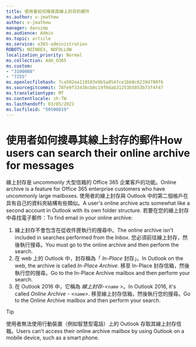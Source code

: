 ```yaml
---
title: 使用者如何搜尋其線上封存的郵件
ms.author: v-jmathew
author: v-jmathew
manager: dansimp
ms.audience: Admin
ms.topic: article
ms.service: o365-administration
ROBOTS: NOINDEX, NOFOLLOW
localization_priority: Normal
ms.collection: Adm_O365
ms.custom:
- "3100008"
- "7255"
ms.openlocfilehash: 7ca502ea118503e9b5a854fce1bb8c6239d780f6
ms.sourcegitcommit: 78fe9f33438cb0c19f0dab31253b5853b73f4f47
ms.translationtype: MT
ms.contentlocale: zh-TW
ms.lasthandoff: 03/05/2021
ms.locfileid: "50500819"
---
```

# <a name="how-users-can-search-their-online-archive-for-messages"></a><span data-ttu-id="e90da-102">使用者如何搜尋其線上封存的郵件</span><span class="sxs-lookup"><span data-stu-id="e90da-102">How users can search their online archive for messages</span></span>

<span data-ttu-id="e90da-103">線上封存是 uncommonly 大型信箱的 Office 365 企業客戶的功能。</span><span class="sxs-lookup"><span data-stu-id="e90da-103">Online archive is a feature for Office 365 enterprise customers who have uncommonly large mailboxes.</span></span> <span data-ttu-id="e90da-104">使用者的線上封存與 Outlook 中的第二個帳戶在具有自己的資料夾結構有些類似。</span><span class="sxs-lookup"><span data-stu-id="e90da-104">A user's online archive acts somewhat like a second account in Outlook with its own folder structure.</span></span> <span data-ttu-id="e90da-105">若要在您的線上封存中尋找電子郵件：</span><span class="sxs-lookup"><span data-stu-id="e90da-105">To find email in your online archive:</span></span>

1. <span data-ttu-id="e90da-106">線上封存不會包含在從收件匣執行的搜尋中。</span><span class="sxs-lookup"><span data-stu-id="e90da-106">The online archive isn't included in searches performed from the Inbox.</span></span> <span data-ttu-id="e90da-107">您必須前往線上封存，然後執行搜尋。</span><span class="sxs-lookup"><span data-stu-id="e90da-107">You must go to the online archive and then perform the search.</span></span>
2. <span data-ttu-id="e90da-108">在 web 上的 Outlook 中，封存稱為「 *In-Place* 封存」。</span><span class="sxs-lookup"><span data-stu-id="e90da-108">In Outlook on the web, the archive is called *In-Place Archive*.</span></span> <span data-ttu-id="e90da-109">移至 In-Place 封存信箱，然後執行您的搜尋。</span><span class="sxs-lookup"><span data-stu-id="e90da-109">Go to the In-Place Archive mailbox and then perform your search.</span></span>
3. <span data-ttu-id="e90da-110">在 Outlook 2016 中，它稱為 *線上封存-<`name` >*。</span><span class="sxs-lookup"><span data-stu-id="e90da-110">In Outlook 2016, it's called *Online Archive - <`name`>*.</span></span> <span data-ttu-id="e90da-111">移至線上封存信箱，然後執行您的搜尋。</span><span class="sxs-lookup"><span data-stu-id="e90da-111">Go to the Online Archive mailbox and then perform your search.</span></span>

> [!TIP]
> <span data-ttu-id="e90da-112">使用者無法使用行動裝置（例如智慧型電話）上的 Outlook 存取其線上封存信箱。</span><span class="sxs-lookup"><span data-stu-id="e90da-112">Users can't access their online archive mailbox by using Outlook on a mobile device, such as a smart phone.</span></span>
